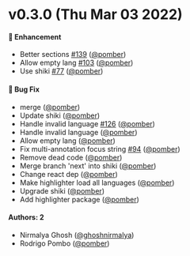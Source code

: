 # v0.3.0 (Thu Mar 03 2022)

#### 🚀 Enhancement

- Better sections [#139](https://github.com/code-hike/codehike/pull/139) ([@pomber](https://github.com/pomber))
- Allow empty lang [#103](https://github.com/code-hike/codehike/pull/103) ([@pomber](https://github.com/pomber))
- Use shiki [#77](https://github.com/code-hike/codehike/pull/77) ([@pomber](https://github.com/pomber))

#### 🐛 Bug Fix

- merge ([@pomber](https://github.com/pomber))
- Update shiki ([@pomber](https://github.com/pomber))
- Handle invalid language [#126](https://github.com/code-hike/codehike/pull/126) ([@pomber](https://github.com/pomber))
- Handle invalid language ([@pomber](https://github.com/pomber))
- Allow empty lang ([@pomber](https://github.com/pomber))
- Fix multi-annotation focus string [#94](https://github.com/code-hike/codehike/pull/94) ([@pomber](https://github.com/pomber))
- Remove dead code ([@pomber](https://github.com/pomber))
- Merge branch 'next' into shiki ([@pomber](https://github.com/pomber))
- Change react dep ([@pomber](https://github.com/pomber))
- Make highlighter load all languages ([@pomber](https://github.com/pomber))
- Upgrade shiki ([@pomber](https://github.com/pomber))
- Add highlighter package ([@pomber](https://github.com/pomber))

#### Authors: 2

- Nirmalya Ghosh ([@ghoshnirmalya](https://github.com/ghoshnirmalya))
- Rodrigo Pombo ([@pomber](https://github.com/pomber))
